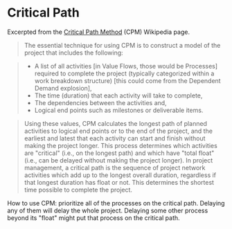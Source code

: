 # Critical Path

Excerpted from the [Critical Path Method](https://en.wikipedia.org/wiki/Critical_path_method) (CPM) Wikipedia page.

> The essential technique for using CPM is to construct a model of the project that includes the following:

> * A list of all activities [in Value Flows, those would be Processes] required to complete the project (typically categorized within a work breakdown structure) [this could come from the Dependent Demand explosion],
> * The time (duration) that each activity will take to complete,
> * The dependencies between the activities and,
> * Logical end points such as milestones or deliverable items.

> Using these values, CPM calculates the longest path of planned activities to logical end points or to the end of the project, and the earliest and latest that each activity can start and finish without making the project longer. This process determines which activities are "critical" (i.e., on the longest path) and which have "total float" (i.e., can be delayed without making the project longer). In project management, a critical path is the sequence of project network activities which add up to the longest overall duration, regardless if that longest duration has float or not. This determines the shortest time possible to complete the project. 

How to use CPM: prioritize all of the processes on the critical path. Delaying any of them will delay the whole project. Delaying some other process beyond its "float" might put that process on the critical path. 
